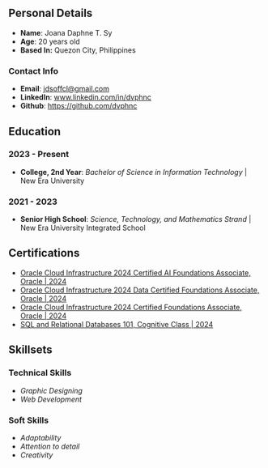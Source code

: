 ## Personal Details
- **Name**: Joana Daphne T. Sy
- **Age**: 20 years old
- **Based In:** Quezon City, Philippines

### Contact Info
- **Email**: jdsoffcl@gmail.com
- **LinkedIn**: www.linkedin.com/in/dvphnc
-  **Github**: https://github.com/dvphnc

## Education

### 2023 - Present
- **College, 2nd Year**: *Bachelor of Science in Information Technology* | New Era University
### 2021 - 2023 
- **Senior High School**: *Science, Technology, and Mathematics Strand* | New Era University Integrated School
  
## Certifications
- [Oracle Cloud Infrastructure 2024 Certified AI Foundations Associate, Oracle | 2024](https://catalog-education.oracle.com/ords/certview/sharebadge?id=C40D337A86BE52AE8C02A90C0BC838A9226F3044D11CF05F86A518AAFDF7103F)
- [Oracle Cloud Infrastructure 2024 Data Certified Foundations Associate, Oracle | 2024](https://catalog-education.oracle.com/ords/certview/sharebadge?id=D43A8C93FE30161F5AF6077AE49AB9FE612D8698DFBD1116CC92691601BF4C03)
- [Oracle Cloud Infrastructure 2024 Certified Foundations Associate, Oracle | 2024](https://catalog-education.oracle.com/ords/certview/sharebadge?id=D43A8C93FE30161F5AF6077AE49AB9FE797A13EA6EB10947B7E30B9B0DFD2DC1)
- [SQL and Relational Databases 101, Cognitive Class | 2024](https://courses.cognitiveclass.ai/certificates/fea1a489739a4b02ab4c9d266a0ade0f)

## Skillsets

### Technical Skills
- *Graphic Designing*
- *Web Development*
  
### Soft Skills
- *Adaptability*
- *Attention to detail*
- *Creativity*
